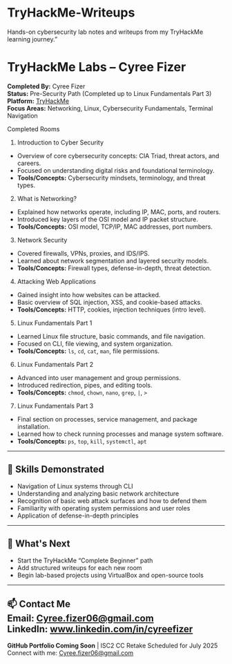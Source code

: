 # TryHackMe-Writeups
Hands-on cybersecurity lab notes and writeups from my TryHackMe learning journey.”

# TryHackMe Labs – Cyree Fizer

**Completed By:** Cyree Fizer  
**Status:** Pre-Security Path (Completed up to Linux Fundamentals Part 3)  
**Platform:** [TryHackMe](https://tryhackme.com/)  
**Focus Areas:** Networking, Linux, Cybersecurity Fundamentals, Terminal Navigation

 Completed Rooms

1. Introduction to Cyber Security
- Overview of core cybersecurity concepts: CIA Triad, threat actors, and careers.
- Focused on understanding digital risks and foundational terminology.
- **Tools/Concepts:** Cybersecurity mindsets, terminology, and threat types.

2. What is Networking?
- Explained how networks operate, including IP, MAC, ports, and routers.
- Introduced key layers of the OSI model and IP packet structure.
- **Tools/Concepts:** OSI model, TCP/IP, MAC addresses, port numbers.

3. Network Security
- Covered firewalls, VPNs, proxies, and IDS/IPS.
- Learned about network segmentation and layered security models.
- **Tools/Concepts:** Firewall types, defense-in-depth, threat detection.

4. Attacking Web Applications
- Gained insight into how websites can be attacked.
- Basic overview of SQL injection, XSS, and cookie-based attacks.
- **Tools/Concepts:** HTTP, cookies, injection techniques (intro level).

5. Linux Fundamentals Part 1
- Learned Linux file structure, basic commands, and file navigation.
- Focused on CLI, file viewing, and system organization.
- **Tools/Concepts:** `ls`, `cd`, `cat`, `man`, file permissions.

6. Linux Fundamentals Part 2
- Advanced into user management and group permissions.
- Introduced redirection, pipes, and editing tools.
- **Tools/Concepts:** `chmod`, `chown`, `nano`, `grep`, `|`, `>`

7. Linux Fundamentals Part 3
- Final section on processes, service management, and package installation.
- Learned how to check running processes and manage system software.
- **Tools/Concepts:** `ps`, `top`, `kill`, `systemctl`, `apt`

---

## 🚀 Skills Demonstrated
- Navigation of Linux systems through CLI
- Understanding and analyzing basic network architecture
- Recognition of basic web attack surfaces and how to defend them
- Familiarity with operating system permissions and user roles
- Application of defense-in-depth principles

---
## 📌 What's Next
- Start the TryHackMe “Complete Beginner” path
- Add structured writeups for each new room
- Begin lab-based projects using VirtualBox and open-source tools

---

📫 **Contact Me**  
Email: Cyree.fizer06@gmail.com  
LinkedIn: www.linkedin.com/in/cyreefizer 
---

**GitHub Portfolio Coming Soon** | ISC2 CC Retake Scheduled for July 2025  
Connect with me: Cyree.fizer06@gmail.com
